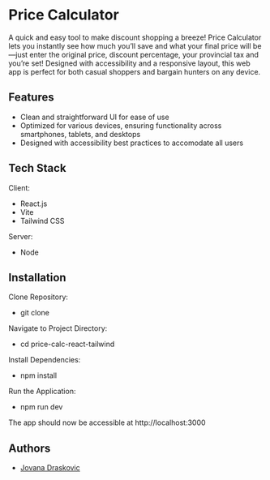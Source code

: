 # Price Calculator

A quick and easy tool to make discount shopping a breeze!
Price Calculator lets you instantly see how much you’ll save and what your final price will be—just enter the original price, discount percentage, your provincial tax and you’re set! Designed with accessibility and a responsive layout, this web app is perfect for both casual shoppers and bargain hunters on any device.

## Features

- Clean and straightforward UI for ease of use
- Optimized for various devices, ensuring functionality across smartphones, tablets, and desktops
- Designed with accessibility best practices to accomodate all users

## Tech Stack

Client:

- React.js
- Vite
- Tailwind CSS

Server:

- Node

## Installation

Clone Repository:

- git clone

Navigate to Project Directory:

- cd price-calc-react-tailwind

Install Dependencies:

- npm install

Run the Application:

- npm run dev

The app should now be accessible at http://localhost:3000

## Authors

- [Jovana Draskovic](https://www.github.com/jodrasko)
